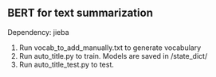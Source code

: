 ## BERT for text summarization

Dependency: jieba
1. Run vocab_to_add_manually.txt to generate vocabulary 
2. Run auto_title.py to train. Models are saved in /state_dict/
3. Run auto_title_test.py to test.
